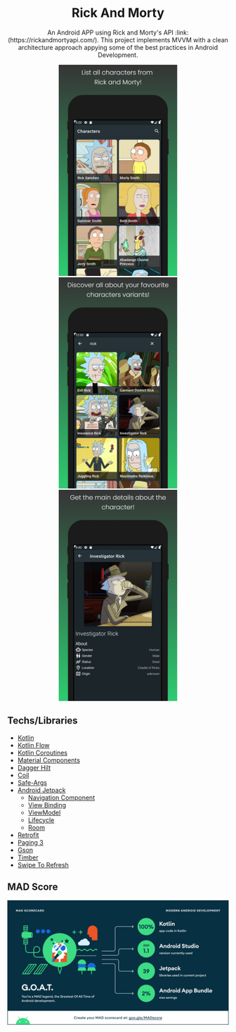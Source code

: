 <h1 align="center">Rick And Morty</h1>
<p align="center">
An Android APP using Rick and Morty's API :link: (https://rickandmortyapi.com/). This project implements MVVM with a clean architecture approach appying some of the best practices in Android Development.
</p>
<p align="middle">
  <img src="./media/app_1.png" width="270">
  <img src="./media/app_2.png" width="270">
  <img src="./media/app_3.png" width="270">
</p>


## Techs/Libraries
- [Kotlin](https://developer.android.com/kotlin)
- [Kotlin Flow](https://developer.android.com/kotlin/flow)
- [Kotlin Coroutines](https://github.com/Kotlin/kotlinx.coroutines)
- [Material Components](https://github.com/material-components/material-components-android)
- [Dagger Hilt](https://dagger.dev/hilt/)
- [Coil](https://github.com/coil-kt/coil)
- [Safe-Args](https://developer.android.com/guide/navigation/navigation-pass-data)
- [Android Jetpack](https://developer.android.com/jetpack)
  - [Navigation Component](https://developer.android.com/guide/navigation/navigation-getting-started)
  - [View Binding](https://developer.android.com/topic/libraries/view-binding)
  - [ViewModel](https://developer.android.com/topic/libraries/architecture/viewmodel)
  - [Lifecycle](https://developer.android.com/topic/libraries/architecture/lifecycle)
  - [Room](https://developer.android.com/training/data-storage/room)
- [Retrofit](https://square.github.io/retrofit/)
- [Paging 3](https://developer.android.com/topic/libraries/architecture/paging/v3-overview)
- [Gson](https://github.com/google/gson)
- [Timber](https://github.com/JakeWharton/timber)
- [Swipe To Refresh](https://developer.android.com/training/swipe/add-swipe-interface)

## MAD Score
[<img src="/media/mad_scorecard.png">](https://madscorecard.withgoogle.com/scorecards/3591633115/)
